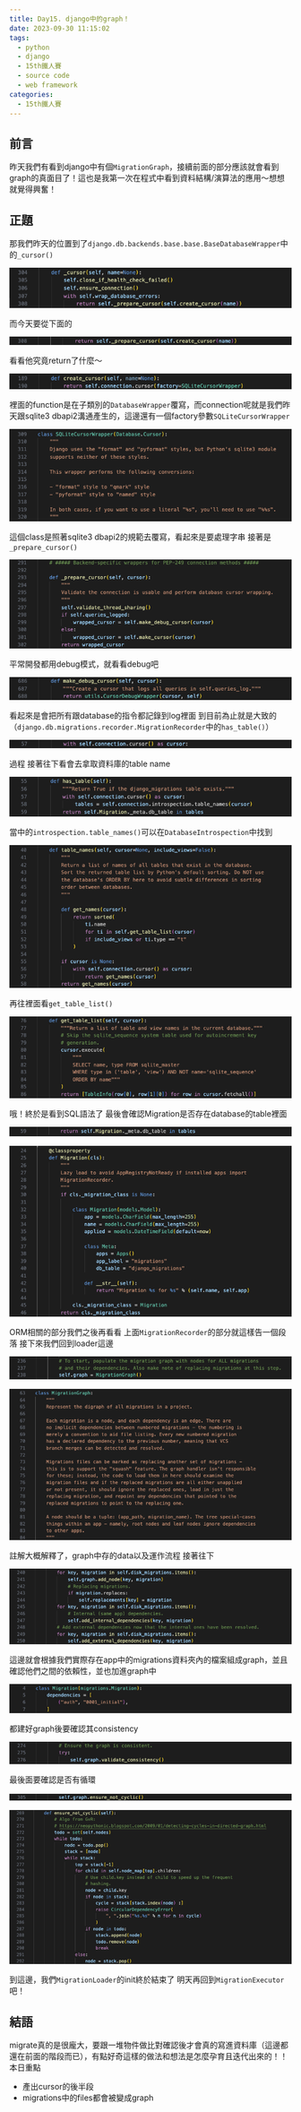 ```yaml
---
title: Day15. django中的graph！
date: 2023-09-30 11:15:02
tags: 
  - python
  - django
  - 15th鐵人賽
  - source code
  - web framework
categories:
  - 15th鐵人賽
---
```


## 前言
昨天我們有看到django中有個`MigrationGraph`，接續前面的部分應該就會看到graph的真面目了！這也是我第一次在程式中看到資料結構/演算法的應用～想想就覺得興奮！
​
## 正題
那我們昨天的位置到了`django.db.backends.base.base.BaseDatabaseWrapper`中的`_cursor()`

![](images/2023-09-30Day15.django中的graph！/20162905ygTUGr6K6X.png)

而今天要從下面的

![](images/2023-09-30Day15.django中的graph！/201629057yiCtQgSIR.png)

看看他究竟return了什麼～

![](images/2023-09-30Day15.django中的graph！/20162905qixPJERAuS.png)

裡面的function是在子類別的`DatabaseWrapper`覆寫，而connection呢就是我們昨天跟sqlite3 dbapi2溝通產生的，這邊還有一個factory參數`SQLiteCursorWrapper`

![](images/2023-09-30Day15.django中的graph！/20162905CM1L1f34FE.png)

這個class是照著sqlite3 dbapi2的規範去覆寫，看起來是要處理字串
接著是`_prepare_cursor()`

![](images/2023-09-30Day15.django中的graph！/20162905L5Q9gz098q.png)

平常開發都用debug模式，就看看debug吧

![](images/2023-09-30Day15.django中的graph！/20162905GoRCjnVX3F.png)

看起來是會把所有跟database的指令都記錄到log裡面
到目前為止就是大致的（`django.db.migrations.recorder.MigrationRecorder`中的`has_table()`）

![](images/2023-09-30Day15.django中的graph！/20162905moa7quv3fY.png)

過程
接著往下看會去拿取資料庫的table name

![](images/2023-09-30Day15.django中的graph！/20162905cyj0lMbSop.png)

當中的`introspection.table_names()`可以在`DatabaseIntrospection`中找到

![](images/2023-09-30Day15.django中的graph！/20162905qMOho350AY.png)

再往裡面看`get_table_list()`

![](images/2023-09-30Day15.django中的graph！/20162905H2ne7jx3ea.png)

哦！終於是看到SQL語法了
最後會確認Migration是否存在database的table裡面

![](images/2023-09-30Day15.django中的graph！/2016290591xx55CKKY.png)

![](images/2023-09-30Day15.django中的graph！/201629053m8kVsQ2if.png)

ORM相關的部分我們之後再看看
上面`MigrationRecorder`的部分就這樣告一個段落
接下來我們回到loader這邊

![](images/2023-09-30Day15.django中的graph！/20162905plB2zl80Oq.png)

![](images/2023-09-30Day15.django中的graph！/2016290502xsvN4fGE.png)

註解大概解釋了，graph中存的data以及運作流程
接著往下

![](images/2023-09-30Day15.django中的graph！/20162905qcNiHRZGhL.png)

這邊就會根據我們實際存在app中的migrations資料夾內的檔案組成graph，並且確認他們之間的依賴性，並也加進graph中

![](images/2023-09-30Day15.django中的graph！/20162905uW2zA2FVLI.png)

都建好graph後要確認其consistency

![](images/2023-09-30Day15.django中的graph！/20162905KtG4DIAcsR.png)

最後面要確認是否有循環

![](images/2023-09-30Day15.django中的graph！/20162905IL7paKTter.png)

![](images/2023-09-30Day15.django中的graph！/20162905yUTcyPFwPF.png)

到這邊，我們`MigrationLoader`的init終於結束了
明天再回到`MigrationExecutor`吧！
​
​
## 結語
migrate真的是很龐大，要跟一堆物件做比對確認後才會真的寫進資料庫（這邊都還在前面的階段而已），有點好奇這樣的做法和想法是怎麼孕育且迭代出來的！！
​
本日重點
+ 產出cursor的後半段
+ migrations中的files都會被變成graph
